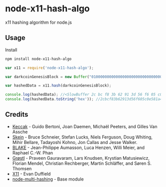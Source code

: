 node-x11-hash-algo
===============

x11 hashing algorithm for node.js

Usage
-----

Install

```bash
npm install node-x11-hash-algo
```

```javascript
var x11 = require('node-x11-hash-algo');

var darkcoinGenesisBlock = new Buffer("010000000000000000000000000000000000000000000000000000000000000000000000c762a6567f3cc092f0684bb62b7e00a84890b990f07cc71a6bb58d64b98e02e0dee1e352f0ff0f1ec3c927e6", 'hex');

var hashedData = x11.hash(darkcoinGenesisBlock);

console.log(hashedData); //<SlowBuffer 2c bc f8 3b 62 91 3d 56 f6 05 c0 e5 81 a4 88 72 83 94 28 c9 2e 5e b7 6c d7 ad 94 bc af 0b 00 00>
console.log(hashedData.toString('hex')); //2cbcf83b62913d56f605c0e581a48872839428c92e5eb76cd7ad94bcaf0b0000


```

Credits
-------
* [Keccak](http://en.wikipedia.org/wiki/Keccak) - Guido Bertoni, Joan Daemen, Michaël Peeters, and Gilles Van Assche
* [Skein](http://en.wikipedia.org/wiki/Skein_(hash_function)) - Bruce Schneier, Stefan Lucks, Niels Ferguson, Doug Whiting, Mihir Bellare, Tadayoshi Kohno, Jon Callas and Jesse Walker.
* [BLAKE](http://en.wikipedia.org/wiki/BLAKE_(hash_function)) - Jean-Philippe Aumasson, Luca Henzen, Willi Meier, and Raphael C.-W. Phan
* [Grøstl](http://en.wikipedia.org/wiki/Gr%C3%B8stl) - Praveen Gauravaram, Lars Knudsen, Krystian Matusiewicz, Florian Mendel, Christian Rechberger, Martin Schläffer, and Søren S. Thomsen
* [X11](http://www.darkcoin.io/) - Evan Duffield
* [node-multi-hashing](https://github.com/zone117x/node-multi-hashing) - Base module
